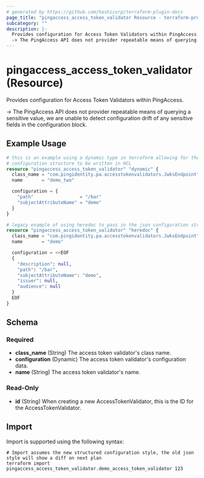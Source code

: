 ```yaml
---
# generated by https://github.com/hashicorp/terraform-plugin-docs
page_title: "pingaccess_access_token_validator Resource - terraform-provider-pingaccess"
subcategory: ""
description: |-
  Provides configuration for Access Token Validators within PingAccess.
  -> The PingAccess API does not provider repeatable means of querying a sensitive value, we are unable to detect configuration drift of any sensitive fields in the configuration block.
---
```


# pingaccess_access_token_validator (Resource)

Provides configuration for Access Token Validators within PingAccess.

-> The PingAccess API does not provider repeatable means of querying a sensitive value, we are unable to detect configuration drift of any sensitive fields in the configuration block.

## Example Usage

```terraform
# this is an example using a dynamic type in terraform allowing for the json
# configuration structure to be written in HCL
resource "pingaccess_access_token_validator" "dynamic" {
  class_name = "com.pingidentity.pa.accesstokenvalidators.JwksEndpoint"
  name       = "demo_two"

  configuration = {
    "path"                 = "/bar"
    "subjectAttributeName" = "demo"
  }
}

# legacy example of using heredoc to pass in the json configuration string
resource "pingaccess_access_token_validator" "heredoc" {
  class_name = "com.pingidentity.pa.accesstokenvalidators.JwksEndpoint"
  name       = "demo"

  configuration = <<EOF
  {
    "description": null,
    "path": "/bar",
    "subjectAttributeName": "demo",
    "issuer": null,
    "audience": null
  }
  EOF
}
```

<!-- schema generated by tfplugindocs -->
## Schema

### Required

- **class_name** (String) The access token validator's class name.
- **configuration** (Dynamic) The access token validator's configuration data.
- **name** (String) The access token validator's name.

### Read-Only

- **id** (String) When creating a new AccessTokenValidator, this is the ID for the AccessTokenValidator.

## Import

Import is supported using the following syntax:

```shell
# Import assumes the new structured configuration style, the old json style will show a diff on next plan
terraform import pingaccess_access_token_validator.demo_access_token_validator 123
```
